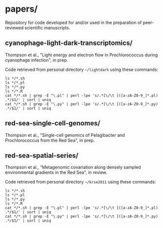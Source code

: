 # papers/

Repository for code developed for and/or used in the preparation of peer-reviewed scientific manuscripts.

## cyanophage-light-dark-transcriptomics/

Thompson et al., "Light energy and electron flow in Prochlorococcus during cyanophage infection", in prep.

Code retrieved from personal directory `~/lightdark` using these commands:

    ls */*.sh
    ls */*.pl
    ls */*.py
    ls */*.R
    cat */*.sh | grep -E "\.pl" | perl -lpe 's/.*[\/\t ]([a-zA-Z0-9_]*.pl) .*/$1/' | sort | uniq
    cat */*.sh | grep -E "\.py" | perl -lpe 's/.*[\/\t ]([a-zA-Z0-9_]*.py) .*/$1/' | sort | uniq

## red-sea-single-cell-genomes/

Thompson et al., "Single-cell genomics of Pelagibacter and Prochlorococcus from the Red Sea", in prep.


## red-sea-spatial-series/

Thompson et al., "Metagenomic covariation along densely sampled environmental gradients in the Red Sea", in review.

Code retrieved from personal directory `~/krse2011` using these commands:

    ls */*.sh
    ls */*.pl
    ls */*.py
    ls */*.R
    cat */*.sh | grep -E "\.pl" | perl -lpe 's/.*[\/\t ]([a-zA-Z0-9_]*.pl) .*/$1/' | sort | uniq
    cat */*.sh | grep -E "\.py" | perl -lpe 's/.*[\/\t ]([a-zA-Z0-9_]*.py) .*/$1/' | sort | uniq
